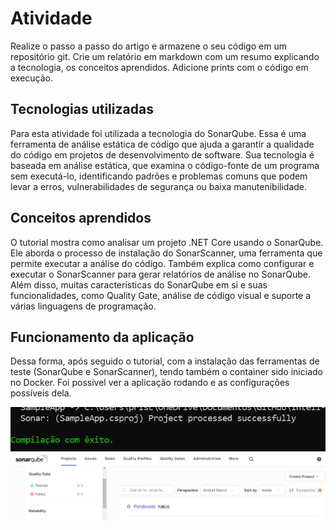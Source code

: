 # Atividade

Realize o passo a passo do artigo e armazene o seu código em um repositório git. Crie um relatório em markdown com um resumo explicando a tecnologia, os conceitos aprendidos. Adicione prints com o código em execução.

## Tecnologias utilizadas

Para esta atividade foi utilizada a tecnologia do SonarQube. Essa é uma ferramenta de análise estática de código que ajuda a garantir a qualidade do código em projetos de desenvolvimento de software. Sua tecnologia é baseada em análise estática, que examina o código-fonte de um programa sem executá-lo, identificando padrões e problemas comuns que podem levar a erros, vulnerabilidades de segurança ou baixa manutenibilidade.

## Conceitos aprendidos

O tutorial mostra como analisar um projeto .NET Core usando o SonarQube. Ele aborda o processo de instalação do SonarScanner, uma ferramenta que permite executar a análise do código. Também explica como configurar e executar o SonarScanner para gerar relatórios de análise no SonarQube. Além disso, muitas características do SonarQube em si e suas funcionalidades, como Quality Gate, análise de código visual e suporte a várias linguagens de programação.

## Funcionamento da aplicação

Dessa forma, após seguido o tutorial, com a instalação das ferramentas de teste (SonarQube e SonarScanner), tendo também o container sido iniciado no Docker. Foi possível ver a aplicação rodando e as configurações possíveis dela.

<img src='./Captura de tela 2024-03-06 221221.png'>
<img src='./Captura de tela 2024-03-06 222201.png'>